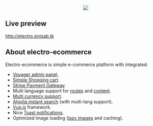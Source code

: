 <p align="center"><img src="http://electro.sinisab.tk/img/home-img.png"></p>

## Live preview
http://electro.sinisab.tk

## About electro-ecommerce

Electro-ecommerce is simple e-commerce platform with integrated:

- [Voyager admin panel](https://laravelvoyager.com).
- [Simple Shopping cart](https://github.com/Crinsane/LaravelShoppingcart).
- [Stripe Payment Gateway](https://stripe.com).
- Multi language support for [routes](https://github.com/mcamara/laravel-localization) and [content](https://github.com/dimsav/laravel-translatable).
- [Multi currency support](https://github.com/Torann/laravel-currency).
- [Algolia instant search](https://www.algolia.com) (with multi-lang support).
- [Vue.js](https://laravel.com/docs/queues) framework.
- Nice [Toast notifications](https://github.com/shakee93/vue-toasted).
- Optimized image loading ([lazy images](https://github.com/alexjoverm/v-lazy-image) and caching).

